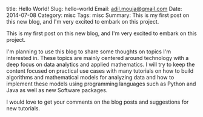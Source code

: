 title: Hello World!
Slug: hello-world
Email: adil.mouja@gmail.com
Date: 2014-07-08
Category: misc
Tags: misc
Summary: This is my first post on this new blog, and I'm very excited to embark on this project.


This is my first post on this new blog, and I'm very excited to embark on this project.

I'm planning to use this blog to share some thoughts on topics I'm interested in. These topics are mainly centered around technology with a deep focus on data analytics and applied mathematics. I will try to keep the content focused on practical use cases with many tutorials on how to build algorithms and mathematical models for analyzing data and how to implement these models using programming languages such as Python and Java as well as new Software packages.

I would love to get your comments on the blog posts and suggestions for new tutorials.